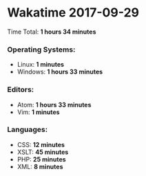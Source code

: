 # Wakatime 2017-09-29

Time Total: **1 hours 34 minutes**

### Operating Systems:
- Linux: **1 minutes** 
- Windows: **1 hours 33 minutes** 

### Editors:
- Atom: **1 hours 33 minutes** 
- Vim: **1 minutes** 

### Languages:
- CSS: **12 minutes** 
- XSLT: **45 minutes** 
- PHP: **25 minutes** 
- XML: **8 minutes** 

